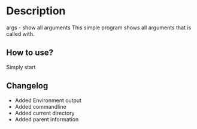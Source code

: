 Description
===========
args - show all arguments
This simple program shows all arguments that is called with.


How to use?
-----------
Simply start

Changelog
---------
* Added Environment output
* Added commandline
* Added current directory
* Added parent information